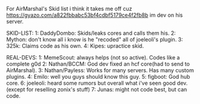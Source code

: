 For AirMarshal's Skid list i think it takes me off cuz https://gyazo.com/a822fbbabc53bf4cdbf5179ce4f2fb8b im dev on his server.

SKID-LIST:
 1: DaddyDombo: Skids/leaks cores and calls them his.
 2: Mython: don't know all i know is he "recoded" all of joeleoli's plugin.
 3: 325k: Claims code as his own.
 4: Kipes: upractice skid.

REAL-DEVS:
 1: MemeScout: always helps (not so active). Codes like a complete g0d
 2: Nathan/BCCM: God dev fixed an hcf core(had to send to AirMarshal).
 3: Nathan/Payless: Works for many servers. Has many custom plugins.
 4: Emilo: well you guys should know this guy.
 5: figboot: God hub core.
 6: joeleoli: heard some rumors but overall what i've seen good dev. (except for reselling zonix's stuff)
 7: Junas: might not code best, but can code.

